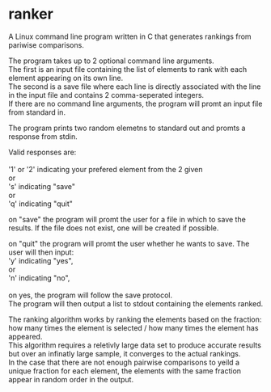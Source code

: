 # ranker
A Linux command line program written in C that generates rankings from pariwise comparisons.

The program takes up to 2 optional command line arguments. <br/>
The first is an input file containing the list of elements to rank with each element appearing on its own line.<br/>
The second is a save file where each line is directly associated with the line in the input file and contains 2 comma-seperated integers.<br/>
If there are no command line arguments, the program will promt an input file from standard in.<br/>

The program prints two random elemetns to standard out and promts a response from stdin.

Valid responses are:<br/><br/>
    '1' or '2' indicating your prefered element from the 2 given<br/>
    or<br/>
    's' indicating "save"<br/>
    or<br/>
    'q' indicating "quit"<br/>
  
on "save" the program will promt the user for a file in which to save the results. If the file does not exist, one will be created if possible.

on "quit" the program will promt the user whether he wants to save. The user will then input:<br/>
    'y' indicating "yes",<br/>
    or <br/>
    'n' indicating "no",<br/><br/>
 on yes, the program will follow the save protocol.<br/>
 The program will then output a list to stdout containing the elements ranked.
 
 The ranking algorithm works by ranking the elements based on the fraction: how many times the element is selected / how many times the element has appeared.<br/>
 This algorithm requires a reletivly large data set to produce accurate results but over an infinatly large sample, it converges to the actual rankings.<br/>
 In the case that there are not enough pairwise comparisons to yeild a unique fraction for each element, the elements with the same fraction appear in random order in the output.
 
